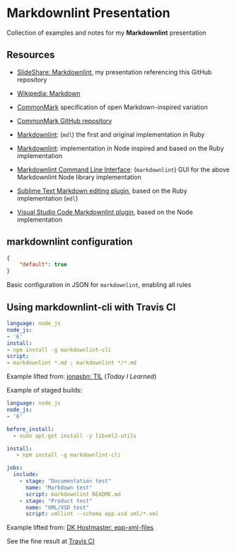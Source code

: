 # Markdownlint Presentation

Collection of examples and notes for my **Markdownlint** presentation

## Resources

- [SlideShare: Markdownlint](https://www.slideshare.net/jonasbn/markdownlint), my presentation referencing this GitHub repository

- [Wikipedia: Markdown](https://en.wikipedia.org/wiki/Markdown)
- [CommonMark](https://commonmark.org/) specification of open Markdown-inspired variation
- [CommonMark GitHub repository](https://github.com/CommonMark/CommonMark)

- [Markdownlint](https://github.com/markdownlint): (`mdl`) the first and original implementation in Ruby
- [Markdownlint](https://github.com/DavidAnson/markdownlint
): implementation in Node inspired and based on the Ruby implementation
- [Markdownlint Command Line Interface](https://github.com/igorshubovych/markdownlint-cli): (`markdownlint`) GUI for the above Markdownlint Node library implementation

- [Sublime Text Markdown editing plugin](https://github.com/SublimeText-Markdown/MarkdownEditing), based on the Ruby implementation (`mdl`)
- [Visual Studio Code Markdownlint plugin](https://github.com/DavidAnson/vscode-markdownlint), based on the Node implementation

## markdownlint configuration

```json
{
    "default": true
}
```

Basic configuration in JSON for `markdownlint`, enabling all rules

## Using markdownlint-cli with Travis CI

```yaml
language: node_js
node_js:
- '6'
install:
- npm install -g markdownlint-cli
script:
- markdownlint *.md ; markdownlint */*.md
```

Example lifted from: [jonasbn: TIL](https://github.com/jonasbn/til) (_Today I Learned_)

Example of staged builds:

```yaml
language: node_js
node_js:
- '6'

before_install:
  - sudo apt-get install -y libxml2-utils

install:
   - npm install -g markdownlint-cli

jobs:
  include:
    - stage: "Documentation test"
      name: "Markdown test"
      script: markdownlint README.md
    - stage: "Product test"
      name: "XML/XSD test"
      script: xmllint --schema epp.xsd xml/*.xml
```

Example lifted from: [DK Hostmaster: epp-xml-files](https://github.com/DK-Hostmaster/epp-xsd-files)

See the fine result at [Travis CI](https://travis-ci.org/DK-Hostmaster/epp-xsd-files)
